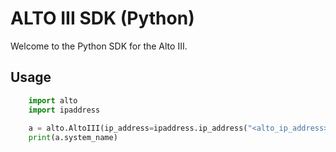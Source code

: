 ALTO III SDK (Python)
======================


Welcome to the Python SDK for the Alto III.

Usage
------

```python
    import alto
    import ipaddress
    
    a = alto.AltoIII(ip_address=ipaddress.ip_address("<alto_ip_address>"), port=6480)
    print(a.system_name)
```